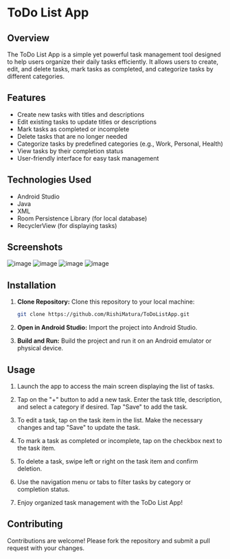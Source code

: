 # ToDo List App

## Overview

The ToDo List App is a simple yet powerful task management tool designed to help users organize their daily tasks efficiently. It allows users to create, edit, and delete tasks, mark tasks as completed, and categorize tasks by different categories.

## Features

- Create new tasks with titles and descriptions
- Edit existing tasks to update titles or descriptions
- Mark tasks as completed or incomplete
- Delete tasks that are no longer needed
- Categorize tasks by predefined categories (e.g., Work, Personal, Health)
- View tasks by their completion status
- User-friendly interface for easy task management

## Technologies Used

- Android Studio
- Java
- XML
- Room Persistence Library (for local database)
- RecyclerView (for displaying tasks)

## Screenshots
![image](https://github.com/RishiMatura/ToDoListApp/assets/116113786/bcdd688b-7922-4874-bc19-50511aa93748)
![image](https://github.com/RishiMatura/ToDoListApp/assets/116113786/d329bbbe-521e-46b1-bb4f-b94837d8b94a)
![image](https://github.com/RishiMatura/ToDoListApp/assets/116113786/02914119-e632-441b-bc15-ef5902e57a15)
![image](https://github.com/RishiMatura/ToDoListApp/assets/116113786/576b7db3-4778-466d-b2d7-1f768b3f25fb)





## Installation

1. **Clone Repository:** Clone this repository to your local machine:
   ```sh
   git clone https://github.com/RishiMatura/ToDoListApp.git
2. **Open in Android Studio:** Import the project into Android Studio.

3. **Build and Run:** Build the project and run it on an Android emulator or physical device.

## Usage

1. Launch the app to access the main screen displaying the list of tasks.

2. Tap on the "+" button to add a new task. Enter the task title, description, and select a category if desired. Tap "Save" to add the task.

3. To edit a task, tap on the task item in the list. Make the necessary changes and tap "Save" to update the task.

4. To mark a task as completed or incomplete, tap on the checkbox next to the task item.

5. To delete a task, swipe left or right on the task item and confirm deletion.

6. Use the navigation menu or tabs to filter tasks by category or completion status.

7. Enjoy organized task management with the ToDo List App!

## Contributing

Contributions are welcome! Please fork the repository and submit a pull request with your changes.



